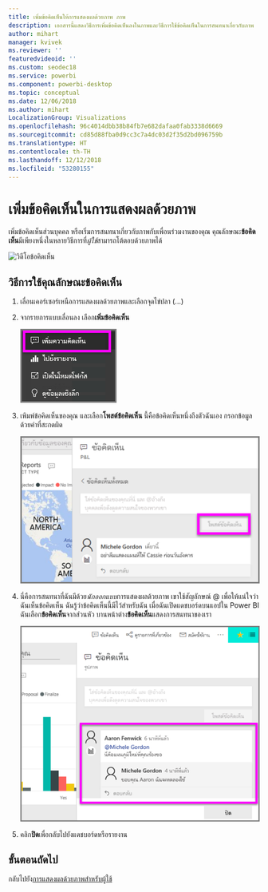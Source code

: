 ```yaml
---
title: เพิ่มข้อคิดเห็นให้การแสดงผลด้วยภาพ ภาพ
description: เอกสารนี้แสดงวิธีการเพิ่มข้อคิดเห็นลงในภาพและวิธีการใช้ข้อคิดเห็นในการสนทนาเกี่ยวกับภาพ
author: mihart
manager: kvivek
ms.reviewer: ''
featuredvideoid: ''
ms.custom: seodec18
ms.service: powerbi
ms.component: powerbi-desktop
ms.topic: conceptual
ms.date: 12/06/2018
ms.author: mihart
LocalizationGroup: Visualizations
ms.openlocfilehash: 96c4014dbb38b84fb7e682dafaa0fab3338d6669
ms.sourcegitcommit: cd85d88fba0d9cc3c7a4dc03d2f35d2bd096759b
ms.translationtype: HT
ms.contentlocale: th-TH
ms.lasthandoff: 12/12/2018
ms.locfileid: "53280155"
---
```

# <a name="add-comments-to-a-visualization"></a>เพิ่มข้อคิดเห็นในการแสดงผลด้วยภาพ
เพิ่มข้อคิดเห็นส่วนบุคคล หรือเริ่มการสนทนาเกี่ยวกับภาพกับเพื่อนร่วมงานของคุณ คุณลักษณะ**ข้อคิดเห็น**มีเพียงหนึ่งในหลายวิธีการที่*ผู้ใช้*สามารถโต้ตอบด้วยภาพได้ 

![วิดีโอข้อคิดเห็น](media/end-user-comment/comment.gif)

## <a name="how-to-use-the-comment-feature"></a>วิธีการใช้คุณลักษณะข้อคิดเห็น

1. เลื่อนเคอร์เซอร์เหนือการแสดงผลด้วยภาพและเลือกจุดไข่ปลา (...)    
2. จากรายการแบบเลื่อนลง เลือก**เพิ่มข้อคิดเห็น**

    ![เพิ่มข้อคิดเห็นเป็นตัวเลือกแรก](media/end-user-comment/power-bi-comment.png)  

3.  เพิมพ์ข้อคิดเห็นของคุณ และเลือก**โพสต์ข้อคิดเห็น** นี้คือข้อคิดเห็นหนึ่งถึงตัวฉันเอง กรอกข้อมูลด้วยคำที่สะกดผิด

    ![เพิ่มข้อคิดเห็นถึงตนเอง](media/end-user-comment/power-bi-comment-self2.png)  

4. นี่คือการสนทนาที่ฉันมีด้วย*นักออกแบบ*การแสดงผลด้วยภาพ เขาใช้สัญลักษณ์ @ เพื่อให้แน่ใจว่าฉันเห็นข้อคิดเห็น ฉันรู้ว่าข้อคิดเห็นนี้มีไว้สำหรับฉัน เมื่อฉันเปิดแดชบอร์ดบนแอปใน Power BI ฉันเลือก**ข้อคิดเห็น**จากส่วนหัว บานหน้าต่าง**ข้อคิดเห็น**แสดงการสนทนาของเรา 

    ![เพิ่มการกล่าวถึงข้อคิดเห็น](media/end-user-comment/power-bi-comment-mention.png)  


5. คลิก**ปิด**เพื่อกลับไปยังแดชบอร์ดหรือรายงาน

## <a name="next-steps"></a>ขั้นตอนถัดไป
กลับไปยัง[การแสดงผลด้วยภาพสำหรับผู้ใช้](end-user-visualizations.md)    
<!--[Select a visualization to open a report](end-user-open-report.md)-->
